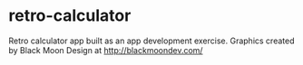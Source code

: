 # retro-calculator
Retro calculator app built as an app development exercise. Graphics created by Black Moon Design at http://blackmoondev.com/
